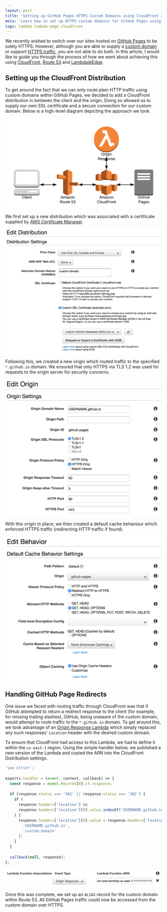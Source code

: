 ```yaml
---
layout: post
title: 'Setting up GitHub Pages HTTPS Custom Domains using CloudFront and Lambda@Edge'
meta: 'Learn how to set up HTTPS custom domains for GitHub Pages using CloudFront and Lambda@Edge in this comprehensive guide.'
tags: lambda lambda-edge cloudfront
---
```


We recently wished to switch over our sites hosted on [GitHub Pages](https://pages.github.com/) to be solely HTTPS.
However, although you are able to supply a [custom domain](https://help.github.com/articles/using-a-custom-domain-with-github-pages/) or support [HTTPS traffic](https://github.com/blog/2186-https-for-github-pages), you are not able to do both.
In this article, I would like to guide you through the process of how we went about achieving this using [CloudFront](https://aws.amazon.com/cloudfront/), [Route 53](https://aws.amazon.com/route53/) and [Lambda@Edge](https://aws.amazon.com/lambda/edge/).

<!--more-->

## Setting up the CloudFront Distribution

To get around the fact that we can only route plain HTTP traffic using custom domains within GitHub Pages, we decided to add a CloudFront distribution in between the client and the origin.
Doing so allowed us to supply our own SSL certificate and a secure connection for our custom domain.
Below is a high-level diagram depicting the approach we took.

<img src="/uploads/setting-up-github-pages-https-custom-domains-using-cloudfront-and-lambda-edge/architecture.png" alt="Architecture" />

We first set up a new distribution which was associated with a certificate supplied by [AWS Certificate Manager](https://aws.amazon.com/certificate-manager/).

<img src="/uploads/setting-up-github-pages-https-custom-domains-using-cloudfront-and-lambda-edge/distribution.png" alt="Distribution Settings" />

Following this, we created a new origin which routed traffic to the specified `*.github.io` domain.
We ensured that only HTTPS via TLS 1.2 was used for requests to the origin server for security concerns.

<img src="/uploads/setting-up-github-pages-https-custom-domains-using-cloudfront-and-lambda-edge/origin.png" alt="Distribution Origin" />

With this origin in place, we then created a default cache behaviour which enforced HTTPS traffic (redirecting HTTP traffic if found).

<img src="/uploads/setting-up-github-pages-https-custom-domains-using-cloudfront-and-lambda-edge/cache.png" alt="Default Cache Behaviour" />

## Handling GitHub Page Redirects

One issue we faced with routing traffic through CloudFront was that if GitHub attempted to return a redirect response to the client (for example, for missing trailing slashes), GitHub, being unaware of the custom domain, would attempt to route traffic to the `*.github.io` domain.
To get around this, we took advantage of an [Origin Response Lambda](https://docs.aws.amazon.com/AmazonCloudFront/latest/DeveloperGuide/lambda-updating-http-responses.html) which simply replaced any such responses' `Location` header with the desired custom domain.

To ensure that CloudFront had access to this Lambda, we had to define it within the `us-east-1` region.
Using the simple handler below, we published a new version of the Lambda and copied the ARN into the CloudFront Distribution settings.

```js
'use strict';

exports.handler = (event, context, callback) => {
  const response = event.Records[0].cf.response;

  if (response.status === '301' || response.status === '302') {
    if (
      response.headers['location'] &&
      response.headers['location'][0].value.indexOf('USERNAME.github.io') > -1
    ) {
      response.headers['location'][0].value = response.headers['location'][0].value.replace(
        'USERNAME.github.io',
        'custom.domain'
      );
    }
  }

  callback(null, response);
};
```

<img src="/uploads/setting-up-github-pages-https-custom-domains-using-cloudfront-and-lambda-edge/lambda.png" alt="Origin Response Lambda" />

Once this was complete, we set up an `ALIAS` record for the custom domain within Route 53.
All GitHub Pages traffic could now be accessed from the custom domain over HTTPS.

